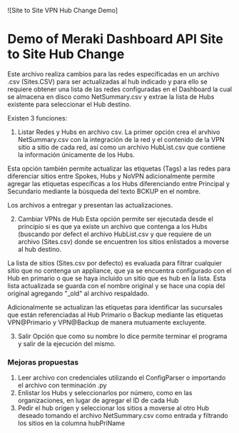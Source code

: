 ![Site to Site VPN Hub Change Demo]
# Demo of Meraki Dashboard API Site to Site Hub Change

Este archivo realiza cambios para las redes especificadas en un archivo .csv (Sites.CSV) para ser actualizadas al hub indicado y para ello se requiere obtener una lista de las redes configuradas en el Dashboard la cual se almacena en disco como NetSummary.csv y extrae la lista de Hubs existente para seleccionar el Hub destino.


Existen 3 funciones:

1) Listar Redes y Hubs en archivo csv. 
 La primer opción crea el arvhivo NetSummary.csv con la integración de la red y el contenido de la VPN sitio a sitio de cada red, así como un archivo HubList.csv que contiene la información únicamente de los Hubs.

 Esta opción también permite actualizar las etiquetas (Tags) a las redes para diferenciar sitios entre Spokes, Hubs y NoVPN adicionalmente permite agregar las etiquetas específicas a los Hubs diferenciando entre Principal y  Secundario mediante la búsqueda del texto BCKUP en el nombre.

 Los archivos a entregar y presentan las actualizaciones.

2) Cambiar VPNs de Hub
 Esta opción permite ser ejecutada desde el principio si es que ya existe un archivo que contenga a los Hubs (buscando por defect el archivo HubList.csv y que requiere de un archivo (Sites.csv) donde se encuentren los sitios enlistados a moverse al hub destino.

 La lista de sitios (Sites.csv por defecto) es evaluada para filtrar cualquier sitio que no contenga un appliance, que ya se encuentra configurado con el Hub en primario  o que se haya incluido un sitio que es hub en la lista. Esta lista actualizada se guarda con el nombre original y se hace una copia del original agregando "_old" al archivo respaldado.

 Adicionalmente se actualizan las etiquetas para identificar las sucursales que están referenciadas al Hub Primario o Backup mediante las etiquetas VPN@Primario y VPN@Backup de manera mutuamente excluyente.

3) Salir
 Opción que como su nombre lo dice permite terminar el programa y salir de la ejecución del mismo.


### Mejoras propuestas

1. Leer archivo con credenciales utilizando el ConfigParser o importando el archivo con terminación .py
2. Enlistar los Hubs y seleccionarlos por número, como en las organizaciones, en lugar de agregar el ID de cada Hub
3. Pedir el hub origen y seleccionar los sitios a moverse al otro Hub deseado tomando el archivo NetSummary.csv como entrada y filtrando los sitios en la columna hubPriName